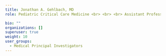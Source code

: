 ```yaml
---
title: Jonathan A. Gehlbach, MD
role: Pediatric Critical Care Medicine <br> <br> <br> Assistant Professor of Clinical Pediatrics <br> University of Illinois College of Medicine at Peoria <br> Children’s Hospital of Illinois at OSF Saint Francis Medical Center

bio: ""
organizations: []
superuser: true
weight: 10
user_groups:
  - Medical Principal Investigators
---
```


